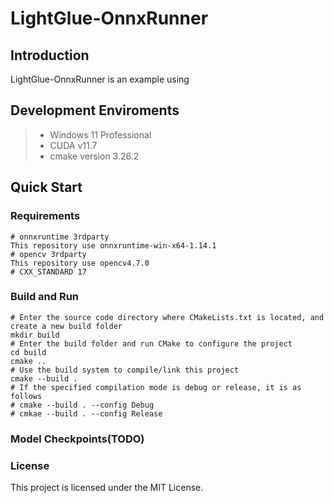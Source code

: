 # LightGlue-OnnxRunner
## Introduction
LightGlue-OnnxRunner is an example using 

## Development Enviroments
>  - Windows 11 Professional 
>  - CUDA v11.7
>  - cmake version 3.26.2

## Quick Start

### Requirements
``` 
# onnxruntime 3rdparty
This repository use onnxruntime-win-x64-1.14.1
# opencv 3rdparty
This repository use opencv4.7.0
# CXX_STANDARD 17
```
### Build and Run
```
# Enter the source code directory where CMakeLists.txt is located, and create a new build folder
mkdir build
# Enter the build folder and run CMake to configure the project
cd build
cmake ..
# Use the build system to compile/link this project
cmake --build .
# If the specified compilation mode is debug or release, it is as follows
# cmake --build . --config Debug
# cmkae --build . --config Release
```
### Model Checkpoints(TODO)



### License
This project is licensed under the MIT License.